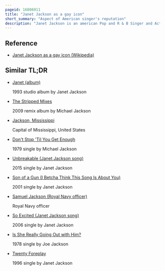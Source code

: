 ```yaml
---
pageid: 16806911
title: "Janet Jackson as a gay icon"
short_summary: "Aspect of American singer's reputation"
description: "Janet Jackson is an american Pop and R & B Singer and Actress. Jackson gained a substantial Gay following during the 1990s as she gained Prominence in popular Music. Jackson was recognized as a long-term Ally of the Lgbt Community for her grammy award-winning sixth Studio album the Velvet Rope Jackson received the glaad Media Award for outstanding Music Album. In 2005, Jackson received the humanitarian Award from the Human Rights Campaign and Aids Project Los Angeles in Recognition of her Involvement in raising Funds for Aids Charities and received the Vanguard Award at the 19th Annual Glaad Media Awards in 2008. In June 2012 Jackson announced that she was Executive producing a Documentary on the Lives of Transgender People around the World titled Truth she said she agreed to sign to help stop Discrimination."
---
```


## Reference

- [Janet Jackson as a gay icon (Wikipedia)](https://en.wikipedia.org/?curid=16806911)

## Similar TL;DR

- [Janet (album)](/tldr/en/janet-album)

  1993 studio album by Janet Jackson

- [The Stripped Mixes](/tldr/en/the-stripped-mixes)

  2009 remix album by Michael Jackson

- [Jackson, Mississippi](/tldr/en/jackson-mississippi)

  Capital of Mississippi, United States

- [Don't Stop 'Til You Get Enough](/tldr/en/dont-stop-til-you-get-enough)

  1979 single by Michael Jackson

- [Unbreakable (Janet Jackson song)](/tldr/en/unbreakable-janet-jackson-song)

  2015 single by Janet Jackson

- [Son of a Gun (I Betcha Think This Song Is About You)](/tldr/en/son-of-a-gun-i-betcha-think-this-song-is-about-you)

  2001 single by Janet Jackson

- [Samuel Jackson (Royal Navy officer)](/tldr/en/samuel-jackson-royal-navy-officer)

  Royal Navy officer

- [So Excited (Janet Jackson song)](/tldr/en/so-excited-janet-jackson-song)

  2006 single by Janet Jackson

- [Is She Really Going Out with Him?](/tldr/en/is-she-really-going-out-with-him)

  1978 single by Joe Jackson

- [Twenty Foreplay](/tldr/en/twenty-foreplay)

  1996 single by Janet Jackson
